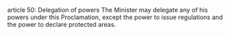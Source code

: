 article 50: Delegation of powers
The Minister may delegate any of his powers under this Proclamation, except the power to issue regulations and the power to declare protected areas.
<ul>
</ul>